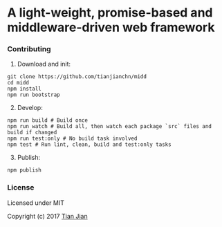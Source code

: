 # A light-weight, promise-based and middleware-driven web framework

### Contributing
1. Download and init:
```script
git clone https://github.com/tianjianchn/midd
cd midd
npm install
npm run bootstrap
```
2. Develop:
```script
npm run build # Build once
npm run watch # Build all, then watch each package `src` files and build if changed
npm run test:only # No build task involved
npm test # Run lint, clean, build and test:only tasks
```
3. Publish:
```script
npm publish
```

### License

Licensed under MIT

Copyright (c) 2017 [Tian Jian](https://github.com/tianjianchn)